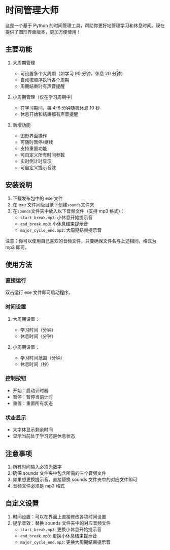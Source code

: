 # 时间管理大师

这是一个基于 Python 的时间管理工具，帮助你更好地管理学习和休息时间。现在提供了图形界面版本，更加方便使用！

## 主要功能

1. 大周期管理

   - 可设置多个大周期（如学习 90 分钟，休息 20 分钟）
   - 自动按顺序执行各个周期
   - 周期结束时有声音提醒

2. 小周期管理（仅在学习周期中）

   - 在学习期间，每 4-6 分钟随机休息 10 秒
   - 休息开始和结束都有声音提醒

3. 新增功能
   - 图形界面操作
   - 可随时暂停/继续
   - 支持重置功能
   - 可自定义所有时间参数
   - 实时倒计时显示
   - 可自定义提示音效

## 安装说明

1. 下载发布包中的 exe 文件
2. 在 exe 文件同级目录下创建`sounds`文件夹
3. 在`sounds`文件夹中放入以下音频文件（支持 mp3 格式）：
   - `start_break.mp3`: 小休息开始提示音
   - `end_break.mp3`: 小休息结束提示音
   - `major_cycle_end.mp3`: 大周期结束提示音

注意：你可以使用自己喜欢的音频文件，只要确保文件名与上述相同，格式为 mp3 即可。

## 使用方法

### 直接运行

双击运行 exe 文件即可启动程序。

### 时间设置

1. 大周期设置：

   - 学习时间（分钟）
   - 休息时间（分钟）

2. 小周期设置：
   - 学习时间范围（分钟）
   - 休息时间（秒）

### 控制按钮

- 开始：启动计时器
- 暂停：暂停当前计时
- 重置：重置所有状态

### 状态显示

- 大字体显示剩余时间
- 显示当前处于学习还是休息状态

## 注意事项

1. 所有时间输入必须为数字
2. 确保 sounds 文件夹中包含所需的三个音频文件
3. 如果想更换提示音，直接替换 sounds 文件夹中的对应文件即可
4. 音频文件必须是 mp3 格式

## 自定义设置

1. 时间设置：可以在界面上直接修改各项时间设置
2. 提示音效：替换 sounds 文件夹中的对应音频文件
   - `start_break.mp3`: 更换小休息开始提示音
   - `end_break.mp3`: 更换小休息结束提示音
   - `major_cycle_end.mp3`: 更换大周期结束提示音
